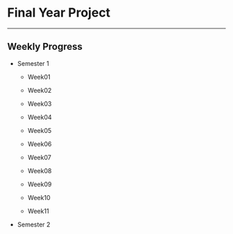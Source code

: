 # Final Year Project
--------------------------------------

## Weekly Progress
* Semester 1
    * Week01

    * Week02

    * Week03

    * Week04

    * Week05

    * Week06

    * Week07

    * Week08

    * Week09

    * Week10

    * Week11

* Semester 2
